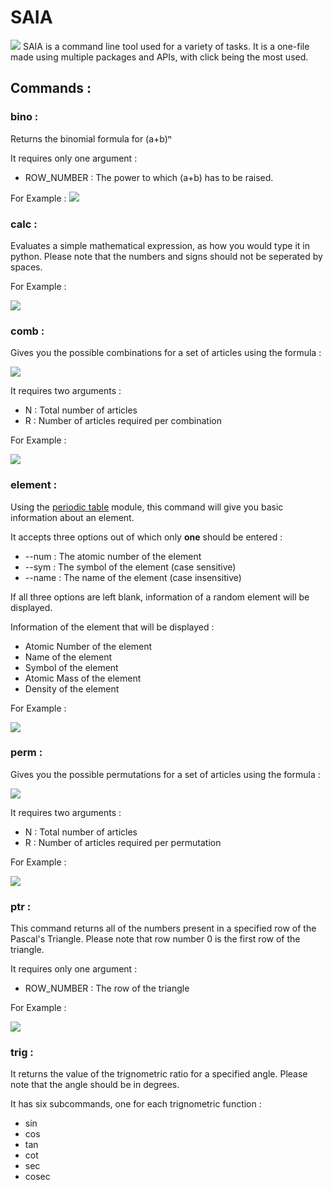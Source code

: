 # SAIA
![](https://i.imgur.com/7LA6HHO.png)
SAIA is a command line tool used for a variety of tasks. It is a one-file made using multiple packages and APIs, with click being the most used.

## Commands :
### bino :
Returns the binomial formula for (a+b)ⁿ

It requires only one argument :
- ROW_NUMBER : The power to which (a+b) has to be raised.

For Example :
![](https://i.imgur.com/A8kzj2T.png)

### calc :
Evaluates a simple mathematical expression, as how you would type it in python. Please note that the numbers and signs should not be seperated by spaces.

For Example :

![](https://i.imgur.com/ZeJ4nuc.png)

### comb :
Gives you the possible combinations for a set of articles using the formula :

![](https://i.imgur.com/GpGJZUo.png)

It requires two arguments :
- N : Total number of articles
- R : Number of articles required per combination

For Example :

![](https://i.imgur.com/MSexadT.png)

### element :
Using the [periodic table](https://pypi.org/project/periodictable/) module, this command will give you basic information about an element.

It accepts three options out of which only **one** should be entered :
- --num : The atomic number of the element
- --sym : The symbol of the element (case sensitive)
- --name : The name of the element (case insensitive)

If all three options are left blank, information of a random element will be displayed.

Information of the element that will be displayed :
- Atomic Number of the element
- Name of the element
- Symbol of the element
- Atomic Mass of the element
- Density of the element

For Example :

![](https://i.imgur.com/FW9l5cW.png)

### perm :
Gives you the possible permutations for a set of articles using the formula :

![](https://i.imgur.com/wjfiQe7.png)

It requires two arguments :
- N : Total number of articles
- R : Number of articles required per permutation

For Example :

![](https://i.imgur.com/OGMnb0x.png)

### ptr :
This command returns all of the numbers present in a specified row of the Pascal's Triangle. Please note that row number 0 is the first row of the triangle.

It requires only one argument :
- ROW_NUMBER : The row of the triangle

For Example :

![](https://i.imgur.com/EyROC28.png)
### trig :
It returns the value of the trignometric ratio for a specified angle. Please note that the angle should be in degrees.

It has six subcommands, one for each trignometric function :
- sin
- cos
- tan
- cot
- sec
- cosec